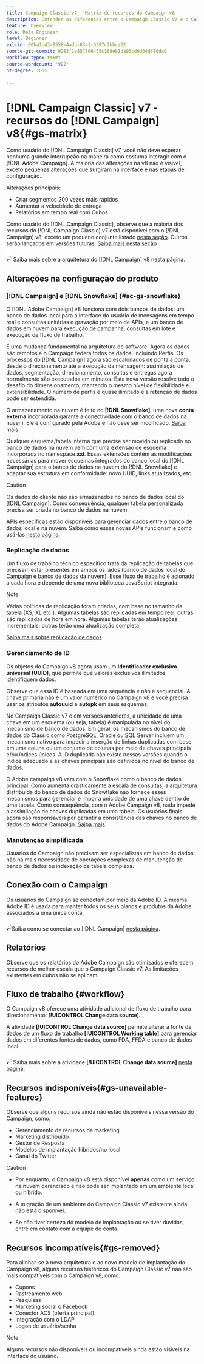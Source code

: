 ```yaml
---
title: Campaign Classic v7 - Matriz de recursos do Campaign v8
description: Entender as diferenças entre o Campaign Classic v7 e o Campaign v8
feature: Overview
role: Data Engineer
level: Beginner
exl-id: 00ba1c43-9558-4adb-83a1-6597c2bbca62
source-git-commit: 9283f1e857706455c169eb1da93cd0d04df80da0
workflow-type: tm+mt
source-wordcount: '922'
ht-degree: 100%

---
```


# [!DNL Campaign Classic] v7 - recursos do [!DNL Campaign] v8{#gs-matrix}

Como usuário do [!DNL Campaign Classic] v7, você não deve esperar nenhuma grande interrupção na maneira como costuma interagir com o [!DNL Adobe Campaign]. A maioria das alterações na v8 não é visível, exceto pequenas alterações que surgiram na interface e nas etapas de configuração.

Alterações principais:

* Criar segmentos 200 vezes mais rápidos
* Aumentar a velocidade de entrega
* Relatórios em tempo real com Cubos

Como usuário do [!DNL Campaign Classic], observe que a maioria dos recursos do [!DNL Campaign Classic] v7 está disponível com o [!DNL Campaign] v8, exceto um pequeno conjunto listado [nesta seção](#gs-removed). Outros serão lançados em versões futuras. [Saiba mais nesta seção](#gs-unavailable-features)

![](../assets/do-not-localize/glass.png) Saiba mais sobre a arquitetura do [!DNL Campaign] v8 [nesta página](../dev/architecture.md).

## Alterações na configuração do produto

### [!DNL Campaign] e [!DNL Snowflake] {#ac-gs-snowflake}

O [!DNL Adobe Campaign] v8 funciona com dois bancos de dados: um banco de dados local para a interface do usuário de mensagens em tempo real e consultas unitárias e gravação por meio de APIs, e um banco de dados em nuvem para execução de campanha, consultas em lote e execução de fluxo de trabalho.

É uma mudança fundamental na arquitetura de software. Agora os dados são remotos e o Campaign federa todos os dados, incluindo Perfis. Os processos do [!DNL Campaign] agora são escalonados de ponta a ponta, desde o direcionamento até a execução da mensagem: assimilação de dados, segmentação, direcionamento, consultas e entregas agora normalmente são executados em minutos. Esta nova versão resolve todo o desafio do dimensionamento, mantendo o mesmo nível de flexibilidade e extensibilidade. O número de perfis é quase ilimitado e a retenção de dados pode ser estendida.

O armazenamento na nuvem é feito no **[!DNL Snowflake]**: uma nova **conta externa** incorporada garante a conectividade com o banco de dados na nuvem. Ele é configurado pela Adobe e não deve ser modificado. [Saiba mais](../config/external-accounts.md)

Qualquer esquema/tabela interna que precise ser movido ou replicado no banco de dados na nuvem vem com uma extensão de esquema incorporada no namespace **xxl**. Essas extensões contêm as modificações necessárias para mover esquemas integrados do banco local do [!DNL Campaign] para o banco de dados na nuvem do [!DNL Snowflake] e adaptar sua estrutura em conformidade: novo UUID, links atualizados, etc.

>[!CAUTION]
>
> Os dados do cliente não são armazenados no banco de dados local do [!DNL Campaign]. Como consequência, qualquer tabela personalizada precisa ser criada no banco de dados na nuvem.

APIs específicas estão disponíveis para gerenciar dados entre o banco de dados local e na nuvem. Saiba como essas novas APIs funcionam e como usá-las [nesta página](../dev/new-apis.md).

### Replicação de dados

Um fluxo de trabalho técnico específico trata da replicação de tabelas que precisam estar presentes em ambos os lados (banco de dados local do Campaign e banco de dados da nuvem). Esse fluxo de trabalho é acionado a cada hora e depende de uma nova biblioteca JavaScript integrada.

>[!NOTE]
>
> Várias políticas de replicação foram criadas, com base no tamanho da tabela (XS, XL etc.).
> Algumas tabelas são replicadas em tempo real, outras são replicadas de hora em hora. Algumas tabelas terão atualizações incrementais; outras terão uma atualização completa.

[Saiba mais sobre replicação de dados](../config/replication.md)

### Gerenciamento de ID

Os objetos do Campaign v8 agora usam um **Identificador exclusivo universal (UUID)**, que permite que valores exclusivos ilimitados identifiquem dados.

Observe que essa ID é baseada em uma sequência e não é sequencial. A chave primária não é um valor numérico no Campaign v8 e você precisa usar os atributos **autouuid** e **autopk** em seus esquemas.

No Campaign Classic v7 e em versões anteriores, a unicidade de uma chave em um esquema (ou seja, tabela) é manipulada no nível do mecanismo de banco de dados. Em geral, os mecanismos do banco de dados do Classic como PostgreSQL, Oracle ou SQL Server incluem um mecanismo nativo para impedir a inserção de linhas duplicadas com base em uma coluna ou um conjunto de colunas por meio de chaves principais e/ou índices únicos. A ID duplicada não existe nessas versões quando o índice adequado e as chaves principais são definidos no nível do banco de dados.

O Adobe campaign v8 vem com o Snowflake como o banco de dados principal. Como aumenta drasticamente a escala de consultas, a arquitetura distribuída do banco de dados do Snowflake não fornece esses mecanismos para gerenciar e impor a unicidade de uma chave dentro de uma tabela. Como consequência, com o Adobe Campaign v8, nada impede a assimilação de chaves duplicadas em uma tabela. Os usuários finais agora são responsáveis por garantir a consistência das chaves no banco de dados do Adobe Campaign. [Saiba mais](../dev/keys.md)

### Manutenção simplificada

Usuários do Campaign não precisam ser especialistas em banco de dados: não há mais necessidade de operações complexas de manutenção de banco de dados ou indexação de tabela complexa.

## Conexão com o Campaign

Os usuários do Campaign se conectam por meio da Adobe ID. A mesma Adobe ID é usada para manter todos os seus planos e produtos da Adobe associados a uma única conta.

![](../assets/do-not-localize/glass.png)Saiba como se conectar ao [!DNL Campaign] [nesta página](connect.md).

## Relatórios

Observe que os relatórios do Adobe Campaign são otimizados e oferecem recursos de melhor escala que o Campaign Classic v7. As limitações existentes em cubos não se aplicam.

## Fluxo de trabalho {#workflow}

O Campaign v8 oferece uma atividade adicional de fluxo de trabalho para direcionamento: **[!UICONTROL Change data source]**.

A atividade **[!UICONTROL Change data source]** permite alterar a fonte de dados de um fluxo de trabalho **[!UICONTROL Working table]** para gerenciar dados em diferentes fontes de dados, como FDA, FFDA e banco de dados local.

![](../assets/do-not-localize/glass.png) Saiba mais sobre a atividade **[!UICONTROL Change data source]** [nesta página](../config/workflows.md#change-data-source-activity).

## Recursos indisponíveis{#gs-unavailable-features}

Observe que alguns recursos ainda não estão disponíveis nessa versão do Campaign, como:

* Gerenciamento de recursos de marketing
* Marketing distribuído
* Gestor de Resposta
* Modelos de implantação híbridos/no local
* Canal do Twitter

>[!CAUTION]
>
>* Por enquanto, o Campaign v8 está disponível **apenas** como um serviço na nuvem gerenciado e não pode ser implantado em um ambiente local ou híbrido.
>
>* A migração de um ambiente do Campaign Classic v7 existente ainda não está disponível.
>
>* Se não tiver certeza do modelo de implantação ou se tiver dúvidas, entre em contato com a equipe de conta.


## Recursos incompatíveis{#gs-removed}

Para alinhar-se à nova arquitetura e ao novo modelo de implantação do Campaign v8, alguns recursos históricos do Campaign Classic v7 não são mais compatíveis com o Campaign v8, como:

* Cupons
* Rastreamento web
* Pesquisas
* Marketing social o Facebook
* Conector ACS (oferta principal)
* Integração com o LDAP
* Logon de usuário/senha

>[!NOTE]
>
>Alguns recursos não disponíveis ou incompatíveis ainda estão visíveis na interface do usuário.
